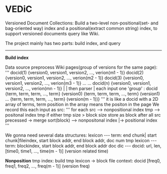 # VEDiC
Versioned Document Collections: Build a two-level non-positional(set- and bag-oriented way) index 
and a positional(extract common string) index, to support versioned documents query like Wiki.


The project mainly has two parts: build index, and query

--------------------------------------------------------------------------------------------------
**Build index**

Data source preprocess Wiki pages(group of versions for the same page): 
'''
docid(1) {version0, version1, version2, ..., verion(m1 - 1)}
docid(2) {version0, version1, version2, ..., verion(m2 - 1)}
docid(3) {version0, version1, version2, ..., verion(m3 - 1)}
   ...                      ...
docid(n) {version0, version1, version2, ..., verion(mn - 1)}
                         |
                         | then parser
                         |
   each input one 'group' : docid {term, term, term, ..., term}  (version0)
                                  {term, term, term, ..., term}  (version1)
                                             ...
                                  {term, term, term, ..., term}  (version(m - 1))}
'''
it is like a docid with a 2D array of terms, term position in the array means the positon in the page
We record this each input as src:
'''
for each 
    src --> nonpositional index tmp --> positonal index tmp
    if either tmp size > block size
        store as block
after all src precessed -> merge sort(block) --> nonpositonal index 
                                             |-> positional index
'''

We gonna need several data structures:
lexicon      ---  term: end chunk| start chunk|fileindex, start block addr, end block addr, doc num
tmp lexicon  ---  term: blockindex, start block addr, end block addr
doc dic      ---  docid: url, len, [time0, time1, ..., time(m - 1)]  (version related time)

**Nonposition**
tmp index: 
build tmp lexicon -> block file context: docid [freq0, freq1, freq2, ..., freq(m - 1)]  (version freq)


